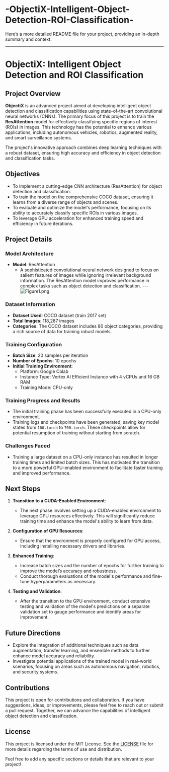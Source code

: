 # -ObjectiX-Intelligent-Object-Detection-ROI-Classification-
Here’s a more detailed README file for your project, providing an in-depth summary and context:

---

# ObjectiX: Intelligent Object Detection and ROI Classification

## Project Overview

**ObjectiX** is an advanced project aimed at developing intelligent object detection and classification capabilities using state-of-the-art convolutional neural networks (CNNs). The primary focus of this project is to train the **ResAttention** model for effectively classifying specific regions of interest (ROIs) in images. This technology has the potential to enhance various applications, including autonomous vehicles, robotics, augmented reality, and smart surveillance systems.

The project's innovative approach combines deep learning techniques with a robust dataset, ensuring high accuracy and efficiency in object detection and classification tasks.

## Objectives

- To implement a cutting-edge CNN architecture (ResAttention) for object detection and classification.
- To train the model on the comprehensive COCO dataset, ensuring it learns from a diverse range of objects and scenes.
- To evaluate and optimize the model's performance, focusing on its ability to accurately classify specific ROIs in various images.
- To leverage GPU acceleration for enhanced training speed and efficiency in future iterations.

## Project Details

### Model Architecture

- **Model**: ResAttention
  - A sophisticated convolutional neural network designed to focus on salient features of images while ignoring irrelevant background information. The ResAttention model improves performance in complex tasks such as object detection and classification.
 ---![Figure1.png](attachment:a931be73-0050-4dac-b168-1246d8c36cda.png)

### Dataset Information

- **Dataset Used**: COCO dataset (train 2017 set)
- **Total Images**: 118,287 images
- **Categories**: The COCO dataset includes 80 object categories, providing a rich source of data for training robust models.

### Training Configuration

- **Batch Size**: 20 samples per iteration
- **Number of Epochs**: 10 epochs
- **Initial Training Environment**: 
  - Platform: Google Colab
  - Instance Type: Vertex AI Efficient Instance with 4 vCPUs and 16 GB RAM
  - Training Mode: CPU-only

### Training Progress and Results

- The initial training phase has been successfully executed in a CPU-only environment.
- Training logs and checkpoints have been generated, saving key model states from `100.torch` to `700.torch`. These checkpoints allow for potential resumption of training without starting from scratch.

### Challenges Faced

- Training a large dataset on a CPU-only instance has resulted in longer training times and limited batch sizes. This has motivated the transition to a more powerful GPU-enabled environment to facilitate faster training and improved performance.

## Next Steps

1. **Transition to a CUDA-Enabled Environment**:
   - The next phase involves setting up a CUDA-enabled environment to leverage GPU resources effectively. This will significantly reduce training time and enhance the model's ability to learn from data.
  
2. **Configuration of GPU Resources**:
   - Ensure that the environment is properly configured for GPU access, including installing necessary drivers and libraries.
  
3. **Enhanced Training**:
   - Increase batch sizes and the number of epochs for further training to improve the model’s accuracy and robustness.
   - Conduct thorough evaluations of the model's performance and fine-tune hyperparameters as necessary.

4. **Testing and Validation**:
   - After the transition to the GPU environment, conduct extensive testing and validation of the model's predictions on a separate validation set to gauge performance and identify areas for improvement.

## Future Directions

- Explore the integration of additional techniques such as data augmentation, transfer learning, and ensemble methods to further enhance model accuracy and reliability.
- Investigate potential applications of the trained model in real-world scenarios, focusing on areas such as autonomous navigation, robotics, and security systems.

## Contributions

This project is open for contributions and collaboration. If you have suggestions, ideas, or improvements, please feel free to reach out or submit a pull request. Together, we can advance the capabilities of intelligent object detection and classification.

## License

This project is licensed under the MIT License. See the [LICENSE](LICENSE) file for more details regarding the terms of use and distribution.



Feel free to add any specific sections or details that are relevant to your project!
